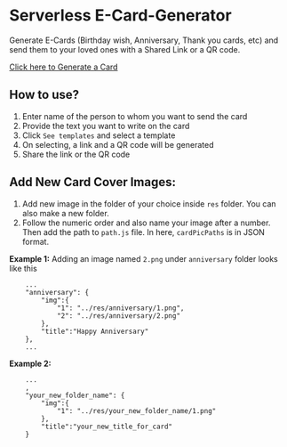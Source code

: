 # Serverless E-Card-Generator

Generate E-Cards (Birthday wish, Anniversary, Thank you cards, etc) and send them to your loved ones with a Shared Link or a QR code.

<p><a href="https://ronik22.github.io/E-Card-Generator/" target="_blank">Click here to Generate a Card</a></p>

## How to use?

1. Enter name of the person to whom you want to send the card
2. Provide the text you want to write on the card
3. Click `See templates` and select a template
4. On selecting, a link and a QR code will be generated
5. Share the link or the QR code

## Add New Card Cover Images:

1. Add new image in the folder of your choice inside `res` folder. You can also make a new folder.
2. Follow the numeric order and also name your image after a number. Then add the path to `path.js` file. In here, `cardPicPaths` is in JSON format.

**Example 1:** Adding an image named `2.png` under `anniversary` folder looks like this

        ...
        "anniversary": {
            "img":{
                "1": "../res/anniversary/1.png",
                "2": "../res/anniversary/2.png"
            },
            "title":"Happy Anniversary"
        },
        ...

**Example 2:** 

        ...
        ,
        "your_new_folder_name": {
            "img":{
                "1": "../res/your_new_folder_name/1.png"
            },
            "title":"your_new_title_for_card"
        }

